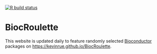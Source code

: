 <!-- badges: start -->
[![R build status](https://github.com/kevinrue/BiocRoulette/workflows/R-CMD-check/badge.svg)](https://github.com/kevinrue/BiocRoulette/actions)
<!-- badges: end -->

# BiocRoulette

This website is updated daily to feature randomly selected [Bioconductor](https://www.bioconductor.org/) packages on <https://kevinrue.github.io/BiocRoulette>.
